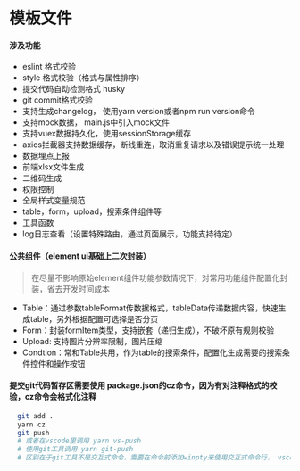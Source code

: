 # 模板文件

#### 涉及功能
 * eslint 格式校验
 * style 格式校验（格式与属性排序）
 * 提交代码自动检测格式 husky
 * git commit格式校验
 * 支持生成changelog， 使用yarn version或者npm run version命令
 * 支持mock数据， main.js中引入mock文件
 * 支持vuex数据持久化，使用sessionStorage缓存
 * axios拦截器支持数据缓存，断线重连，取消重复请求以及错误提示统一处理
 * 数据埋点上报
 * 前端xlsx文件生成
 * 二维码生成
 * 权限控制
 * 全局样式变量规范
 * table，form，upload，搜索条件组件等
 * 工具函数
 * log日志查看（设置特殊路由，通过页面展示，功能支持待定）

#### 公共组件（element ui基础上二次封装）
> 在尽量不影响原始element组件功能参数情况下，对常用功能组件配置化封装，省去开发时间成本

* Table：通过参数tableFormat传数据格式，tableData传递数据内容，快速生成table，另外根据配置可选择是否分页
* Form：封装formItem类型，支持嵌套（递归生成），不破坏原有规则校验
* Upload: 支持图片分辨率限制，图片压缩
* Condtion：常和Table共用，作为table的搜索条件，配置化生成需要的搜索条件控件和操作按钮


#### 提交git代码暂存区需要使用 package.json的cz命令，因为有对注释格式的校验，cz命令会格式化注释
~~~bash
  git add .
  yarn cz
  git push
  # 或者在vscode里调用 yarn vs-push
  # 使用git工具调用 yarn git-push
  # 区别在于git工具不是交互式命令，需要在命令前添加winpty来使用交互式命令行， vscode直接可以交互式，调用winpty会报错
~~~
